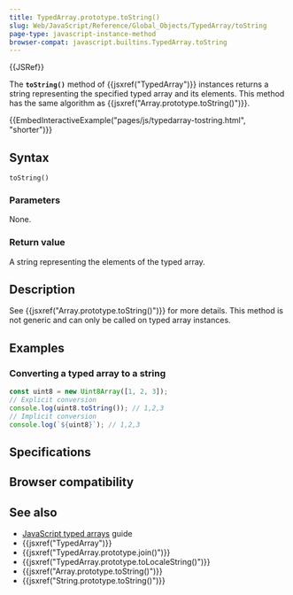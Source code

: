 ```yaml
---
title: TypedArray.prototype.toString()
slug: Web/JavaScript/Reference/Global_Objects/TypedArray/toString
page-type: javascript-instance-method
browser-compat: javascript.builtins.TypedArray.toString
---
```


{{JSRef}}

The **`toString()`** method of {{jsxref("TypedArray")}} instances returns a string representing the specified typed array and its elements. This method has the same algorithm as {{jsxref("Array.prototype.toString()")}}.

{{EmbedInteractiveExample("pages/js/typedarray-tostring.html", "shorter")}}

## Syntax

```js-nolint
toString()
```

### Parameters

None.

### Return value

A string representing the elements of the typed array.

## Description

See {{jsxref("Array.prototype.toString()")}} for more details. This method is not generic and can only be called on typed array instances.

## Examples

### Converting a typed array to a string

```js
const uint8 = new Uint8Array([1, 2, 3]);
// Explicit conversion
console.log(uint8.toString()); // 1,2,3
// Implicit conversion
console.log(`${uint8}`); // 1,2,3
```

## Specifications



## Browser compatibility



## See also

- [JavaScript typed arrays](/Web/JavaScript/Guide/Typed_arrays) guide
- {{jsxref("TypedArray")}}
- {{jsxref("TypedArray.prototype.join()")}}
- {{jsxref("TypedArray.prototype.toLocaleString()")}}
- {{jsxref("Array.prototype.toString()")}}
- {{jsxref("String.prototype.toString()")}}

